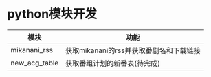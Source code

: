 # python模块开发

| 模块          | 功能                                    |
| ------------- | --------------------------------------- |
| mikanani_rss  | 获取mikanani的rss并获取番剧名和下载链接 |
| new_acg_table | 获取番组计划的新番表(待完成)            |

